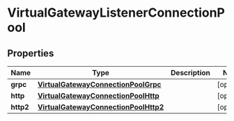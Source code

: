 

# VirtualGatewayListenerConnectionPool


## Properties

| Name | Type | Description | Notes |
|------------ | ------------- | ------------- | -------------|
|**grpc** | [**VirtualGatewayConnectionPoolGrpc**](VirtualGatewayConnectionPoolGrpc.md) |  |  [optional] |
|**http** | [**VirtualGatewayConnectionPoolHttp**](VirtualGatewayConnectionPoolHttp.md) |  |  [optional] |
|**http2** | [**VirtualGatewayConnectionPoolHttp2**](VirtualGatewayConnectionPoolHttp2.md) |  |  [optional] |



